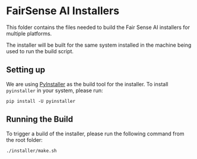 # FairSense AI Installers

This folder contains the files needed to build the Fair Sense AI
installers for multiple platforms.

The installer will be built for the same system installed in
the machine being used to run the build script.

## Setting up

We are using [PyInstaller](https://pyinstaller.org) as the build
tool for the installer. To install `pyinstaller` in your system,
please run:

```shell
pip install -U pyinstaller
```

## Running the Build

To trigger a build of the installer, please run the following
command from the root folder:

```shell
./installer/make.sh
```
